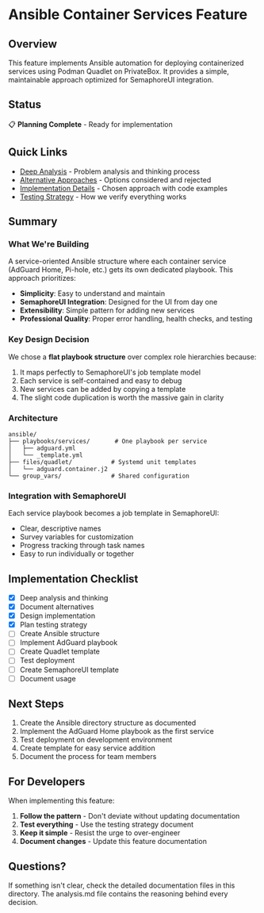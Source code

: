 # Ansible Container Services Feature

## Overview

This feature implements Ansible automation for deploying containerized services using Podman Quadlet on PrivateBox. It provides a simple, maintainable approach optimized for SemaphoreUI integration.

## Status

📋 **Planning Complete** - Ready for implementation

## Quick Links

- [Deep Analysis](./analysis.md) - Problem analysis and thinking process
- [Alternative Approaches](./alternatives.md) - Options considered and rejected  
- [Implementation Details](./implementation.md) - Chosen approach with code examples
- [Testing Strategy](./testing.md) - How we verify everything works

## Summary

### What We're Building

A service-oriented Ansible structure where each container service (AdGuard Home, Pi-hole, etc.) gets its own dedicated playbook. This approach prioritizes:

- **Simplicity**: Easy to understand and maintain
- **SemaphoreUI Integration**: Designed for the UI from day one
- **Extensibility**: Simple pattern for adding new services
- **Professional Quality**: Proper error handling, health checks, and testing

### Key Design Decision

We chose a **flat playbook structure** over complex role hierarchies because:
1. It maps perfectly to SemaphoreUI's job template model
2. Each service is self-contained and easy to debug
3. New services can be added by copying a template
4. The slight code duplication is worth the massive gain in clarity

### Architecture

```
ansible/
├── playbooks/services/       # One playbook per service
│   ├── adguard.yml
│   └── _template.yml
├── files/quadlet/           # Systemd unit templates
│   └── adguard.container.j2
└── group_vars/              # Shared configuration
```

### Integration with SemaphoreUI

Each service playbook becomes a job template in SemaphoreUI:
- Clear, descriptive names
- Survey variables for customization
- Progress tracking through task names
- Easy to run individually or together

## Implementation Checklist

- [x] Deep analysis and thinking
- [x] Document alternatives
- [x] Design implementation
- [x] Plan testing strategy
- [ ] Create Ansible structure
- [ ] Implement AdGuard playbook
- [ ] Create Quadlet template
- [ ] Test deployment
- [ ] Create SemaphoreUI template
- [ ] Document usage

## Next Steps

1. Create the Ansible directory structure as documented
2. Implement the AdGuard Home playbook as the first service
3. Test deployment on development environment
4. Create template for easy service addition
5. Document the process for team members

## For Developers

When implementing this feature:

1. **Follow the pattern** - Don't deviate without updating documentation
2. **Test everything** - Use the testing strategy document
3. **Keep it simple** - Resist the urge to over-engineer
4. **Document changes** - Update this feature documentation

## Questions?

If something isn't clear, check the detailed documentation files in this directory. The analysis.md file contains the reasoning behind every decision.
